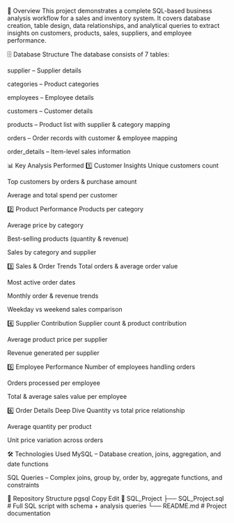 📄 Overview
This project demonstrates a complete SQL-based business analysis workflow for a sales and inventory system. It covers database creation, table design, data relationships, and analytical queries to extract insights on customers, products, sales, suppliers, and employee performance.

🗄 Database Structure
The database consists of 7 tables:

supplier – Supplier details

categories – Product categories

employees – Employee details

customers – Customer details

products – Product list with supplier & category mapping

orders – Order records with customer & employee mapping

order_details – Item-level sales information

📊 Key Analysis Performed
1️⃣ Customer Insights
Unique customers count

Top customers by orders & purchase amount

Average and total spend per customer

2️⃣ Product Performance
Products per category

Average price by category

Best-selling products (quantity & revenue)

Sales by category and supplier

3️⃣ Sales & Order Trends
Total orders & average order value

Most active order dates

Monthly order & revenue trends

Weekday vs weekend sales comparison

4️⃣ Supplier Contribution
Supplier count & product contribution

Average product price per supplier

Revenue generated per supplier

5️⃣ Employee Performance
Number of employees handling orders

Orders processed per employee

Total & average sales value per employee

6️⃣ Order Details Deep Dive
Quantity vs total price relationship

Average quantity per product

Unit price variation across orders

🛠 Technologies Used
MySQL – Database creation, joins, aggregation, and date functions

SQL Queries – Complex joins, group by, order by, aggregate functions, and constraints

📂 Repository Structure
pgsql
Copy
Edit
📁 SQL_Project
 ├── SQL_Project.sql   # Full SQL script with schema + analysis queries
 └── README.md         # Project documentation
